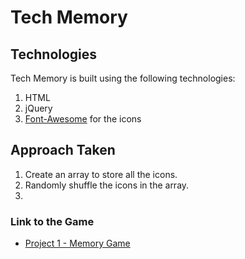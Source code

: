 # Tech Memory

## Technologies
Tech Memory is built using the following technologies:
1) HTML
1) jQuery
1) [Font-Awesome](https://fortawesome.github.io/Font-Awesome/) for the icons

## Approach Taken
1) Create an array to store all the icons.
1) Randomly shuffle the icons in the array.
1)

### Link to the Game
* [Project 1 - Memory Game](http://charlesguo.github.io/memory-game)
